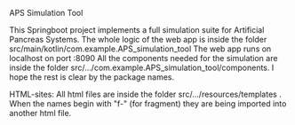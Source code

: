 APS Simulation Tool

This Springboot project implements a full simulation suite for Artificial Pancreas Systems.
The whole logic of the web app is inside the folder src/main/kotlin/com.example.APS_simulation_tool
The web app runs on localhost on port :8090
All the components needed for the simulation are inside the folder src/.../com.example.APS_simulation_tool/components.
I hope the rest is clear by the package names.

HTML-sites:
All html files are inside the folder src/.../resources/templates .
When the names begin with "f-" (for fragment) they are being imported into another html file.



